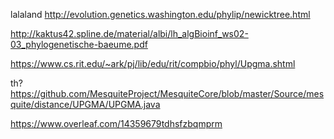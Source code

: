 lalaland
http://evolution.genetics.washington.edu/phylip/newicktree.html

http://kaktus42.spline.de/material/albi/lh_algBioinf_ws02-03_phylogenetische-baeume.pdf


https://www.cs.rit.edu/~ark/pj/lib/edu/rit/compbio/phyl/Upgma.shtml



th? https://github.com/MesquiteProject/MesquiteCore/blob/master/Source/mesquite/distance/UPGMA/UPGMA.java

https://www.overleaf.com/14359679tdhsfzbqmprm